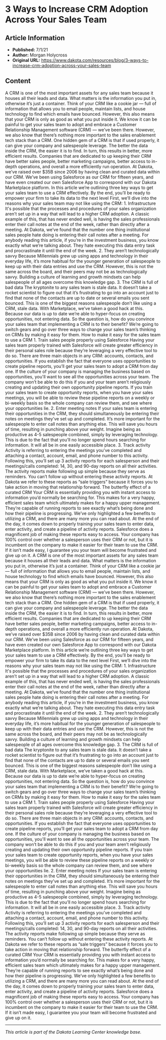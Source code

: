 # 3 Ways to Increase CRM Adoption Across Your Sales Team

## Article Information
- **Published:** 7/1/21
- **Author:** Morgan Holycross
- **Original URL:** https://www.dakota.com/resources/blog/3-ways-to-increase-crm-adoption-across-your-sales-team

## Content

A CRM is one of the most important assets for any sales team because it houses all their leads and data. What matters is the information you put in, otherwise it’s just a container. Think of your CRM like a cookie jar — full of information that allows you to email people, maintain lists, and house technology to find which emails have bounced. However, this also means that your CRM is only as good as what you put inside it. We know it can be painful to get your sales team to adopt and embrace a Customer Relationship Management software (CRM) — we’ve been there. However, we also know that there’s nothing more important to the sales enablement tech stack than a CRM. One hidden gem of a CRM is that if used properly, it can give your company and salespeople leverage. The better the data inside the CRM, the easier it is to find. In turn, this results in better, more efficient results. Companies that are dedicated to up keeping their CRM have better sales people, better marketing campaigns, better access to in-depth operations, and overall a more efficiently run operation. At Dakota, we’ve raised over $35B since 2006 by having clean and curated data within our CRM. We’ve been using Salesforce as our CRM for fifteen years, and have even created our own Salesforce App to correspond with our Dakota Marketplace platform. In this article we’re outlining three key ways to get your sales team to use a CRM effectively. By the end, you’ll be ready to empower your firm to take its data to the next level First, we’ll dive into the reasons why your sales team may not like using the CRM: 1. Infrastructure It's possible that the processes and procedures of your sales organization aren’t set up in a way that will lead to a higher CRM adoption. A classic example of this, that has never ended well, is having the sales professionals enter their call notes at the end of the week, rather than directly after a meeting. At Dakota, we’ve found that the number one thing institutional sales people hate doing is entering their call notes after a meeting. For anybody reading this article, if you’re in the investment business, you know exactly what we’re talking about. They hate executing this data entry task and procrastinate it until the end of the week. 2. They aren’t technologically savvy Because Millennials grew up using apps and technology in their everyday life, it’s more habitual for the younger generation of salespeople to keep up with their data entries and use the CRM. However, this is not the same across the board, and their peers may not be as technologically savvy. Building a culture of learning and growth mindsets can help salespeople of all ages overcome this knowledge gap. 3. The CRM is full of bad data The kryptonite to any sales team is stale data. It doesn’t take a rocket scientist to figure out that it’s frustrating to go into an account just to find that none of the contacts are up to date or several emails you sent bounced. This is one of the biggest reasons salespeople don’t like using a CRM, stale data. With Marketplace, we’ve taken a good hack at this. Because our data is up to date we’re able to hyper-focus on creating opportunities, not entering data. So the question is, how do you convince your sales team that implementing a CRM is to their benefit? We’re going to switch gears and go over three ways to change your sales team’s thinking on CRMs by making it easy for them. How to make it easy for the sales team to use a CRM 1. Train sales people properly using Salesforce Having your sales team properly trained with Salesforce will create greater efficiency in their personal sales role because they’re leveraging a very effective tool to do so. There are three main objects in any CRM: accounts, contacts, and opportunities. If you establish the fact that everyone uses opportunities to create pipeline reports, you’ll get your sales team to adopt a CRM from day one. If the culture of your company is managing the business based on opportunities, you'll want to see all the opportunities across your team. The company won’t be able to do this if you and your team aren’t religiously creating and updating their own opportunity pipeline reports. If you train your sales team to create opportunity reports, when you have your sales meetings, you will be able to review these pipeline reports on a weekly or bi-weekly basis so the whole company can review them, and see where your opportunities lie. 2. Enter meeting notes If your sales team is entering their opportunities in the CRM, they should simultaneously be entering their notes on meetings they’ve set up and completed. It’s more important for the salespeople to enter call notes than anything else. This will save you hours of time, resulting in punching above your weight. Imagine being as productive as 4-5 salespeople combined, simply by leveraging technology. This is due to the fact that you’ll no longer spend hours searching for information. It will all be in one easily accessible place. 3. Track activity Activity is referring to entering the meetings you’ve completed and attaching a contact, account, email, and phone number to this activity. Following this, you’ll set up 3 activity reports for each salesperson and their meetings/calls completed: 14, 30, and 90-day reports on all their activities. The activity reports make following up simple because they serve as reminders. You can’t follow up without entering these activity reports. At Dakota we refer to these reports as “sale triggers” because it forces you to take action in moving that relationship forward. The butterfly effect of a curated CRM Your CRM is essentially providing you with instant access to information you’d normally be searching for. This makes for a very happy, efficient sales team which ultimately makes for a happy upper management. They’re capable of running reports to see exactly what’s being done and how their pipeline is progressing. We’ve only highlighted a few benefits to utilizing a CRM, and there are many more you can read about. At the end of the day, it comes down to properly training your sales team to enter data, enter activity, and create a pipeline of activity reports. Salesforce does a magnificent job of making these reports easy to access. Your company has 100% control over whether a salesperson uses their CRM or not, but it is incumbent on the company to make it easier for their team to use the CRM. If it isn’t made easy, I guarantee you your team will become frustrated and give up on it. A CRM is one of the most important assets for any sales team because it houses all their leads and data. What matters is the information you put in, otherwise it’s just a container. Think of your CRM like a cookie jar — full of information that allows you to email people, maintain lists, and house technology to find which emails have bounced. However, this also means that your CRM is only as good as what you put inside it. We know it can be painful to get your sales team to adopt and embrace a Customer Relationship Management software (CRM) — we’ve been there. However, we also know that there’s nothing more important to the sales enablement tech stack than a CRM. One hidden gem of a CRM is that if used properly, it can give your company and salespeople leverage. The better the data inside the CRM, the easier it is to find. In turn, this results in better, more efficient results. Companies that are dedicated to up keeping their CRM have better sales people, better marketing campaigns, better access to in-depth operations, and overall a more efficiently run operation. At Dakota, we’ve raised over $35B since 2006 by having clean and curated data within our CRM. We’ve been using Salesforce as our CRM for fifteen years, and have even created our own Salesforce App to correspond with our Dakota Marketplace platform. In this article we’re outlining three key ways to get your sales team to use a CRM effectively. By the end, you’ll be ready to empower your firm to take its data to the next level First, we’ll dive into the reasons why your sales team may not like using the CRM: 1. Infrastructure It's possible that the processes and procedures of your sales organization aren’t set up in a way that will lead to a higher CRM adoption. A classic example of this, that has never ended well, is having the sales professionals enter their call notes at the end of the week, rather than directly after a meeting. At Dakota, we’ve found that the number one thing institutional sales people hate doing is entering their call notes after a meeting. For anybody reading this article, if you’re in the investment business, you know exactly what we’re talking about. They hate executing this data entry task and procrastinate it until the end of the week. 2. They aren’t technologically savvy Because Millennials grew up using apps and technology in their everyday life, it’s more habitual for the younger generation of salespeople to keep up with their data entries and use the CRM. However, this is not the same across the board, and their peers may not be as technologically savvy. Building a culture of learning and growth mindsets can help salespeople of all ages overcome this knowledge gap. 3. The CRM is full of bad data The kryptonite to any sales team is stale data. It doesn’t take a rocket scientist to figure out that it’s frustrating to go into an account just to find that none of the contacts are up to date or several emails you sent bounced. This is one of the biggest reasons salespeople don’t like using a CRM, stale data. With Marketplace, we’ve taken a good hack at this. Because our data is up to date we’re able to hyper-focus on creating opportunities, not entering data. So the question is, how do you convince your sales team that implementing a CRM is to their benefit? We’re going to switch gears and go over three ways to change your sales team’s thinking on CRMs by making it easy for them. How to make it easy for the sales team to use a CRM 1. Train sales people properly using Salesforce Having your sales team properly trained with Salesforce will create greater efficiency in their personal sales role because they’re leveraging a very effective tool to do so. There are three main objects in any CRM: accounts, contacts, and opportunities. If you establish the fact that everyone uses opportunities to create pipeline reports, you’ll get your sales team to adopt a CRM from day one. If the culture of your company is managing the business based on opportunities, you'll want to see all the opportunities across your team. The company won’t be able to do this if you and your team aren’t religiously creating and updating their own opportunity pipeline reports. If you train your sales team to create opportunity reports, when you have your sales meetings, you will be able to review these pipeline reports on a weekly or bi-weekly basis so the whole company can review them, and see where your opportunities lie. 2. Enter meeting notes If your sales team is entering their opportunities in the CRM, they should simultaneously be entering their notes on meetings they’ve set up and completed. It’s more important for the salespeople to enter call notes than anything else. This will save you hours of time, resulting in punching above your weight. Imagine being as productive as 4-5 salespeople combined, simply by leveraging technology. This is due to the fact that you’ll no longer spend hours searching for information. It will all be in one easily accessible place. 3. Track activity Activity is referring to entering the meetings you’ve completed and attaching a contact, account, email, and phone number to this activity. Following this, you’ll set up 3 activity reports for each salesperson and their meetings/calls completed: 14, 30, and 90-day reports on all their activities. The activity reports make following up simple because they serve as reminders. You can’t follow up without entering these activity reports. At Dakota we refer to these reports as “sale triggers” because it forces you to take action in moving that relationship forward. The butterfly effect of a curated CRM Your CRM is essentially providing you with instant access to information you’d normally be searching for. This makes for a very happy, efficient sales team which ultimately makes for a happy upper management. They’re capable of running reports to see exactly what’s being done and how their pipeline is progressing. We’ve only highlighted a few benefits to utilizing a CRM, and there are many more you can read about. At the end of the day, it comes down to properly training your sales team to enter data, enter activity, and create a pipeline of activity reports. Salesforce does a magnificent job of making these reports easy to access. Your company has 100% control over whether a salesperson uses their CRM or not, but it is incumbent on the company to make it easier for their team to use the CRM. If it isn’t made easy, I guarantee you your team will become frustrated and give up on it.

---

*This article is part of the Dakota Learning Center knowledge base.*